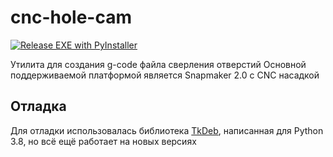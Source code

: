 # cnc-hole-cam
[![Release EXE with PyInstaller](https://github.com/ShiWarai/cnc-hole-cam/actions/workflows/github-actions-build-and-release.yml/badge.svg?branch=main&event=release)](https://github.com/ShiWarai/cnc-hole-cam/actions/workflows/github-actions-build-and-release.yml)

Утилита для создания g-code файла сверления отверстий
Основной поддерживаемой платформой является Snapmaker 2.0 с CNC насадкой

## Отладка
Для отладки использовалась библиотека [TkDeb](https://github.com/MateuszPerczak/TkDeb), написанная для Python 3.8, но всё ещё работает на новых версиях